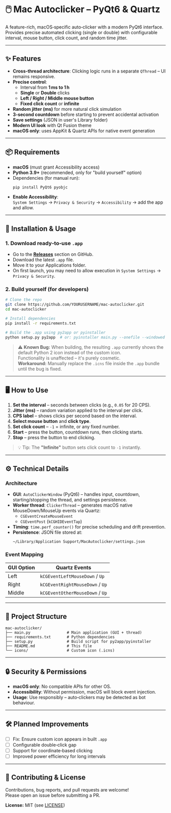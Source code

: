 # 🖱️ Mac Autoclicker – PyQt6 & Quartz

A feature-rich, macOS‑specific auto‑clicker with a modern PyQt6 interface.  
Provides precise automated clicking (single or double) with configurable interval, mouse button, click count, and random time jitter.

---

## ✨ Features

- **Cross‑thread architecture**: Clicking logic runs in a separate `QThread` – UI remains responsive.
- **Precise control**:
  - Interval from **1 ms to 1 h**
  - **Single** or **Double** clicks
  - **Left / Right / Middle mouse button**
  - **Fixed click count** or **infinite**
- **Random jitter (ms)** for more natural click simulation
- **3‑second countdown** before starting to prevent accidental activation
- **Save settings** (JSON in user's Library folder)
- **Modern UI look** with Qt Fusion theme
- **macOS only**: uses AppKit & Quartz APIs for native event generation

---

## 📦 Requirements

- **macOS** (must grant Accessibility access)
- **Python 3.9+** (recommended, only for "build yourself" option)
- Dependencies (for manual run):
  ```bash
  pip install PyQt6 pyobjc
  ```
- **Enable Accessibility**:  
  `System Settings` → `Privacy & Security` → `Accessibility` → add the app and allow.

---

## 🚀 Installation & Usage

### 1. Download ready‑to‑use `.app`
- Go to the **[Releases](../../releases)** section on GitHub.
- Download the latest `.app` file.
- Move it to your Applications folder.
- On first launch, you may need to allow execution in `System Settings` → `Privacy & Security`.

### 2. Build yourself (for developers)
```bash
# Clone the repo
git clone https://github.com/YOURUSERNAME/mac-autoclicker.git
cd mac-autoclicker

# Install dependencies
pip install -r requirements.txt

# Build the .app using py2app or pyinstaller
python setup.py py2app  # or: pyinstaller main.py --onefile --windowed
```

> ⚠️ **Known Bug:** When building, the resulting `.app` currently shows the default Python 2 icon instead of the custom icon.  
> Functionality is unaffected – it's purely cosmetic.  
> **Workaround:** Manually replace the `.icns` file inside the `.app` bundle until the bug is fixed.

---

## 🖥️ How to Use

1. **Set the interval** – seconds between clicks (e.g., `0.05` for 20 CPS).
2. **Jitter (ms)** – random variation applied to the interval per click.
3. **CPS label** – shows clicks per second based on the interval.
4. **Select mouse button** and **click type**.
5. **Set click count** – `-1` = infinite, or any fixed number.
6. **Start** – press the button, countdown runs, then clicking starts.
7. **Stop** – press the button to end clicking.

> 💡 Tip: The **"Infinite"** button sets click count to `-1` instantly.

---

## ⚙️ Technical Details

### Architecture
- **GUI**: `AutoClickerWindow` (PyQt6) – handles input, countdown, starting/stopping the thread, and settings persistence.
- **Worker thread**: `ClickerThread` – generates macOS native MouseDown/MouseUp events via Quartz:
  - `CGEventCreateMouseEvent`
  - `CGEventPost` (`kCGHIDEventTap`)
- **Timing**: `time.perf_counter()` for precise scheduling and drift prevention.
- **Persistence**: JSON file stored at:
  ```
  ~/Library/Application Support/MacAutoclicker/settings.json
  ```

### Event Mapping
| GUI Option | Quartz Events                  |
|------------|---------------------------------|
| Left       | `kCGEventLeftMouseDown` / `Up`  |
| Right      | `kCGEventRightMouseDown` / `Up` |
| Middle     | `kCGEventOtherMouseDown` / `Up` |

---

## 📂 Project Structure

```
mac-autoclicker/
├── main.py                # Main application (GUI + thread)
├── requirements.txt       # Python dependencies
├── setup.py               # Build script for py2app/pyinstaller
├── README.md              # This file
└── icons/                 # Custom icon (.icns)
```

---

## 🔒 Security & Permissions

- **macOS only**: No compatible APIs for other OS.
- **Accessibility**: Without permission, macOS will block event injection.
- **Usage**: Use responsibly – auto‑clickers may be detected as bot behaviour.

---

## 🛠️ Planned Improvements

- [ ] Fix: Ensure custom icon appears in built `.app`
- [ ] Configurable double‑click gap
- [ ] Support for coordinate‑based clicking
- [ ] Improved power efficiency for long intervals

---

## 🤝 Contributing & License

Contributions, bug reports, and pull requests are welcome!  
Please open an issue before submitting a PR.

**License:** MIT (see [LICENSE](LICENSE))
```
